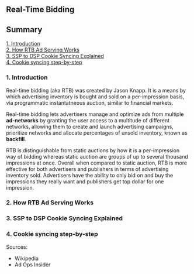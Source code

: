 ## Real-Time Bidding

## Summary
[1. Introduction](#intro)  
[2. How RTB Ad Serving Works](#works)  
[3. SSP to DSP Cookie Syncing Explained](#cookies)  
[4. Cookie syncing step-by-step](#syncing)  

### <a name="intro">1. Introduction</a>

Real-time bidding (aka RTB) was created by Jason Knapp. It is a means by which advertising inventory is bought and sold on a per-impression basis, via programmatic instantatneous auction, similar to financial markets.

Real-time bidding lets advertisers manage and optimize ads from multiple **ad-networks** by granting the user access to a multitude of different networks, allowing them to create and launch advertising campaigns, prioritize networks and allocate percentages of unsold inventory, known as **backfill**.

RTB is distinguishable from static auctions by how it is a per-impression way of bidding whereas static auction are groups of up to several thousand impressions at once. Overall when compared to static auction, RTB is more effective for both advertisers and publishers in terms of advertising inventory sold. Advertisers have the ability to only bid on and buy the impressions they really want and publishers get top dollar for one impression.

### <a name="works">2. How RTB Ad Serving Works</a>


### <a name="cookies">3. SSP to DSP Cookie Syncing Explained</a>


### <a name="syncing">4. Cookie syncing step-by-step</a>


Sources:  
  - Wikipedia  
  - Ad Ops Insider  
